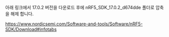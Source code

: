 아래 링크에서 17.0.2 버전을 다운로드 후에 nRF5_SDK_17.0.2_d674dde 폴더로 압축을 해제 합니다. 

https://www.nordicsemi.com/Software-and-tools/Software/nRF5-SDK/Download#infotabs